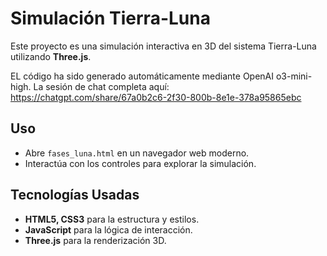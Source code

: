 # Simulación Tierra-Luna

Este proyecto es una simulación interactiva en 3D del sistema Tierra-Luna utilizando **Three.js**.

EL código ha sido generado automáticamente mediante OpenAI o3-mini-high. La sesión de chat completa aquí: https://chatgpt.com/share/67a0b2c6-2f30-800b-8e1e-378a95865ebc

## Uso
- Abre `fases_luna.html` en un navegador web moderno.
- Interactúa con los controles para explorar la simulación.

## Tecnologías Usadas
- **HTML5, CSS3** para la estructura y estilos.
- **JavaScript** para la lógica de interacción.
- **Three.js** para la renderización 3D.


